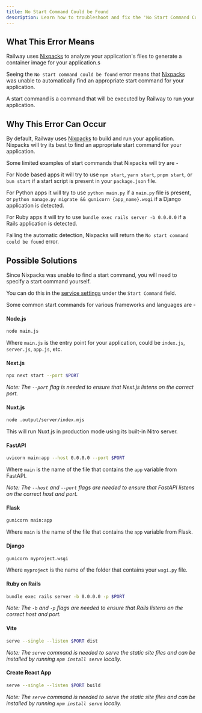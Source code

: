```yaml
---
title: No Start Command Could be Found
description: Learn how to troubleshoot and fix the 'No Start Command Could be Found' error.
---
```


## What This Error Means

Railway uses [Nixpacks](https://nixpacks.com/docs/how-it-works) to analyze your application's files to generate a container image for your application.s

Seeing the `No start command could be found` error means that [Nixpacks](https://nixpacks.com/docs) was unable to automatically find an appropriate start command for your application.

A start command is a command that will be executed by Railway to run your application.

## Why This Error Can Occur

By default, Railway uses [Nixpacks](https://nixpacks.com/docs) to build and run your application. Nixpacks will try its best to find an appropriate start command for your application.

Some limited examples of start commands that Nixpacks will try are -

For Node based apps it will try to use `npm start`, `yarn start`, `pnpm start`, or `bun start` if a start script is present in your `package.json` file.

For Python apps it will try to use `python main.py` if a `main.py` file is present, or `python manage.py migrate && gunicorn {app_name}.wsgi` if a Django application is detected.

For Ruby apps it will try to use `bundle exec rails server -b 0.0.0.0` if a Rails application is detected.

Failing the automatic detection, Nixpacks will return the `No start command could be found` error.

## Possible Solutions

Since Nixpacks was unable to find a start command, you will need to specify a start command yourself.

You can do this in the [service settings](https://docs.railway.com/overview/the-basics#service-settings) under the `Start Command` field.

Some common start commands for various frameworks and languages are -

#### Node.js

```bash
node main.js
```
Where `main.js` is the entry point for your application, could be `index.js`, `server.js`, `app.js`, etc.

#### Next.js

```bash
npx next start --port $PORT
```

_Note: The `--port` flag is needed to ensure that Next.js listens on the correct port._

#### Nuxt.js

```bash
node .output/server/index.mjs
```

This will run Nuxt.js in production mode using its built-in Nitro server.

#### FastAPI

```bash
uvicorn main:app --host 0.0.0.0 --port $PORT
```

Where `main` is the name of the file that contains the `app` variable from FastAPI.

_Note: The `--host` and `--port` flags are needed to ensure that FastAPI listens on the correct host and port._

#### Flask

```bash
gunicorn main:app
```

Where `main` is the name of the file that contains the `app` variable from Flask.

#### Django

```bash
gunicorn myproject.wsgi
```

Where `myproject` is the name of the folder that contains your `wsgi.py` file.

#### Ruby on Rails

```bash
bundle exec rails server -b 0.0.0.0 -p $PORT
```

_Note: The `-b` and `-p` flags are needed to ensure that Rails listens on the correct host and port._

#### Vite

```bash
serve --single --listen $PORT dist
```

_Note: The `serve` command is needed to serve the static site files and can be installed by running `npm install serve` locally._

#### Create React App

```bash
serve --single --listen $PORT build
```

_Note: The `serve` command is needed to serve the static site files and can be installed by running `npm install serve` locally._
